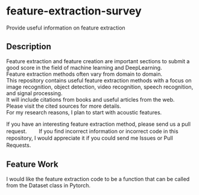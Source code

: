 # feature-extraction-survey

Provide useful information on feature extraction

## Description

Feature extraction and feature creation are important sections to submit a good score in the field of machine learning and DeepLearning.  
Feature extraction methods often vary from domain to domain.   
This repository contains useful feature extraction methods with a focus on image recognition, object detection, video recognition, speech recognition, and signal processing.  
It will include citations from books and useful articles from the web.   
Please visit the cited sources for more details.  
For my research reasons, I plan to start with acoustic features.  

If you have an interesting feature extraction method, please send us a pull request.　　
If you find incorrect information or incorrect code in this repository, I would appreciate it if you could send me Issues or Pull Requests.　　

## Feature Work

I would like the feature extraction code to be a function that can be called from the Dataset class in Pytorch.
